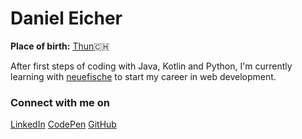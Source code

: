 # Daniel Eicher

**Place of birth:** [Thun](https://en.wikipedia.org/wiki/Thun):switzerland:

After first steps of coding with Java, Kotlin and Python, I'm currently learning with [neuefische](https://www.neuefische.de/) to start my career in web development.

### Connect with me on
[LinkedIn](https://www.linkedin.com/in/daniel-eicher-963844203/)
[CodePen](https://codepen.io/codingoak)
[GitHub](https://github.com/codingoak)

